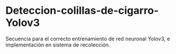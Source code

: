 # Deteccion-colillas-de-cigarro-Yolov3
Secuencia para el correcto entrenamiento de red neuronal Yolov3, e implementación en sistema de recolección.
